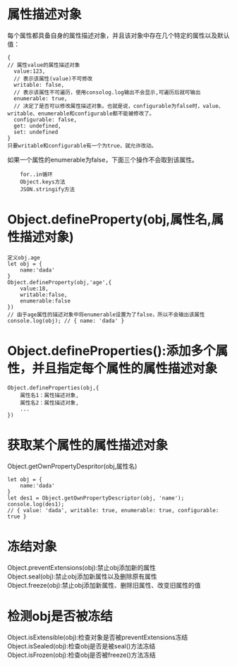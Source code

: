 # 属性描述对象
每个属性都具备自身的属性描述对象，并且该对象中存在几个特定的属性以及默认值：

    {
    // 属性value的属性描述对象
      value:123,
      // 表示该属性(value)不可修改
      writable: false,
      // 表示该属性不可遍历，使用consolog.log输出不会显示,可遍历后就可输出
      enumerable: true,
      // 决定了是否可以修改属性描述对象。也就是说，configurable为false时，value、writable、enumerable和configurable都不能被修改了。
      configurable: false,
      get: undefined,
      set: undefined
    }
    只要writable和configurable有一个为true，就允许改动。

如果一个属性的enumerable为false，下面三个操作不会取到该属性。

        for..in循环
        Object.keys方法
        JSON.stringify方法

# Object.defineProperty(obj,属性名,属性描述对象)
```
定义obj.age
let obj = {
    name:'dada'
}
Object.defineProperty(obj,'age',{
    value:18,
    writable:false,
    enumerable:false
})
// 由于age属性的描述对象中将enumerable设置为了false，所以不会输出该属性
console.log(obj); // { name: 'dada' }
```

# Object.defineProperties():添加多个属性，并且指定每个属性的属性描述对象
    Object.defineProperties(obj,{
        属性名1：属性描述对象,
        属性名2：属性描述对象,
        ...
    })


# 获取某个属性的属性描述对象
Object.getOwnPropertyDespritor(obj,属性名)  
```
let obj = {
    name:'dada'
}
let des1 = Object.getOwnPropertyDescriptor(obj, 'name');
console.log(des1);
// { value: 'dada', writable: true, enumerable: true, configurable: true }
```

# 冻结对象
Object.preventExtensions(obj):禁止obj添加新的属性  
Object.seal(obj):禁止obj添加新属性以及删除原有属性  
Object.freeze(obj):禁止obj添加新属性、删除旧属性、改变旧属性的值  

# 检测obj是否被冻结
Object.isExtensible(obj):检查对象是否被preventExtensions冻结  
Object.isSealed(obj):检查obj是否是被seal()方法冻结  
Object.isFrozen(obj):检查obj是否被freeze()方法冻结